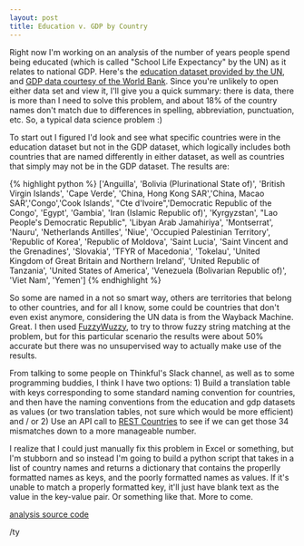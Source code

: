 ```yaml
---
layout: post
title: Education v. GDP by Country 
---
```


Right now I'm working on an analysis of the number of years people spend being educated (which is called "School Life Expectancy" by the UN) as it relates to national GDP. Here's the <a href="http://web.archive.org/web/20110514112442/http://unstats.un.org/unsd/demographic/products/socind/education.htm" target="_blank">education dataset provided by the UN</a>, and <a href="http://api.worldbank.org/v2/en/indicator/ny.gdp.mktp.cd?downloadformat=csv" target="_blank">GDP data courtesy of the World Bank</a>. Since you're unlikely to open either data set and view it, I'll give you a quick summary: there is data, there is more than I need to solve this problem, and about 18% of the country names don't match due to differences in spelling, abbreviation, punctuation, etc. So, a typical data science problem :)

To start out I figured I'd look and see what specific countries were in the education dataset but not in the GDP dataset, which logically includes both countries that are named differently in either dataset, as well as countries that simply may not be in the GDP dataset. The results are:

{% highlight python %}
['Anguilla', 'Bolivia (Plurinational State of)', 'British Virgin Islands', 'Cape Verde', 'China, Hong Kong SAR','China, Macao SAR','Congo','Cook Islands', "Cte d'Ivoire",'Democratic Republic of the Congo', 'Egypt', 'Gambia', 'Iran (Islamic Republic of)', 'Kyrgyzstan', "Lao People's Democratic Republic", 'Libyan Arab Jamahiriya', 'Montserrat', 'Nauru', 'Netherlands Antilles', 'Niue', 'Occupied Palestinian Territory', 'Republic of Korea', 'Republic of Moldova', 'Saint Lucia', 'Saint Vincent and the Grenadines', 'Slovakia', 'TFYR of Macedonia', 'Tokelau', 'United Kingdom of Great Britain and Northern Ireland', 'United Republic of Tanzania', 'United States of America', 'Venezuela (Bolivarian Republic of)', 'Viet Nam', 'Yemen']
{% endhighlight %}

So some are named in a not so smart way, others are territories that belong to other countries, and for all I know, some could be countries that don't even exist anymore, considering the UN data is from the Wayback Machine. Great. I then used <a href="https://github.com/seatgeek/fuzzywuzzy" target="_blank">FuzzyWuzzy</a>, to try to throw fuzzy string matching at the problem, but for this particular scenario the results were about 50% accurate but there was no unsupervised way to actually make use of the results.

From talking to some people on Thinkful's Slack channel, as well as to some programming buddies, I think I have two options: 1) Build a translation table with keys corresponding to some standard naming convention for countries, and then have the naming conventions from the education and gdp datasets as values (or two translation tables, not sure which would be more efficient) and / or 2) Use an API call to <a href="https://restcountries.eu/" target="_blank">REST Countries</a> to see if we can get those 34 mismatches down to a more manageable number.

I realize that I could just manually fix this problem in Excel or something, but I'm stubborn and so instead I'm going to build a python script that takes in a list of country names and returns a dictionary that contains the properlly formatted names as keys, and the poorly formatted names as values. If it's unable to match a properly formatted key, it'll just have blank text as the value in the key-value pair. Or something like that. More to come.

<a href="https://github.com/yorktronic/data_science/tree/master/thinkful/Unit3/data_scraping" target="_blank">analysis source code</a>

/ty 